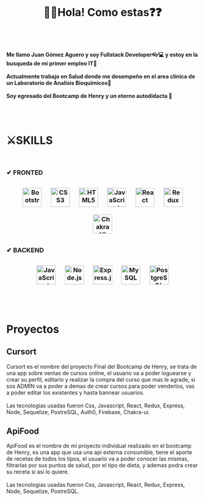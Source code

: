 <h1 align="center"> 🚀🚀Hola! Como estas❓❓ </h1>
<br></br>
<h4>
  Me llamo Juan Gómez Aguero y soy Fullstack Developer👓💻 y estoy en la busqueda de mi primer empleo IT📝<br></br>
  Actualmente trabajo en Salud donde me desempeño en el area clínica de un Laboratorio de Analisis Bioquímicos🔬<br></br>
  Soy egresado del Bootcamp de Henry y un eterno autodidacta 💪
  
</h4>
<br></br>
<h1>
⚔SKILLS <br></br></h1>

<h3>✔ FRONTED <br></br>
<div align="center">  
<a href="https://getbootstrap.com/docs/3.4/javascript/" target="_blank"><img style="margin: 10px" src="https://profilinator.rishav.dev/skills-assets/bootstrap-plain.svg" alt="Bootstrap" height="50" /></a>  
<a href="https://www.w3schools.com/css/" target="_blank"><img style="margin: 10px" src="https://profilinator.rishav.dev/skills-assets/css3-original-wordmark.svg" alt="CSS3" height="50" /></a>  
<a href="https://en.wikipedia.org/wiki/HTML5" target="_blank"><img style="margin: 10px" src="https://profilinator.rishav.dev/skills-assets/html5-original-wordmark.svg" alt="HTML5" height="50" /></a>  
<a href="https://www.javascript.com/" target="_blank"><img style="margin: 10px" src="https://profilinator.rishav.dev/skills-assets/javascript-original.svg" alt="JavaScript" height="50" /></a>  
<a href="https://reactjs.org/" target="_blank"><img style="margin: 10px" src="https://profilinator.rishav.dev/skills-assets/react-original-wordmark.svg" alt="React" height="50" /></a>  
<a href="https://redux.js.org/" target="_blank"><img style="margin: 10px" src="https://profilinator.rishav.dev/skills-assets/redux-original.svg" alt="Redux" height="50" /></a>  
<a href="https://chakra-ui.com/" target="_blank"><img style="margin: 10px" src="https://profilinator.rishav.dev/skills-assets/chakraui.png" alt="Chakra UI" height="50" /></a>  
</div>
</h3>

<h3>✔ BACKEND <br></br>
<div align="center">  
<a href="https://www.javascript.com/" target="_blank"><img style="margin: 10px" src="https://profilinator.rishav.dev/skills-assets/javascript-original.svg" alt="JavaScript" height="50" /></a>  
<a href="https://nodejs.org/" target="_blank"><img style="margin: 10px" src="https://profilinator.rishav.dev/skills-assets/nodejs-original-wordmark.svg" alt="Node.js" height="50" /></a>  
<a href="https://expressjs.com/" target="_blank"><img style="margin: 10px" src="https://profilinator.rishav.dev/skills-assets/express-original-wordmark.svg" alt="Express.js" height="50" /></a>  
<a href="https://www.mysql.com/" target="_blank"><img style="margin: 10px" src="https://profilinator.rishav.dev/skills-assets/mysql-original-wordmark.svg" alt="MySQL" height="50" /></a>  
<a href="https://www.postgresql.org/" target="_blank"><img style="margin: 10px" src="https://profilinator.rishav.dev/skills-assets/postgresql-original-wordmark.svg" alt="PostgreSQL" height="50" /></a>  
</div>
</h3>
<br></br>
<div>
<h1>Proyectos</h1>
<h2>  Cursort</h2>
<p>
Cursort es el nombre del proyecto Final del Bootcamp de Henry, se trata de una app sobre ventas de cursos online, el usuario va a poder loguearse y crear su perfil, editarlo y realizar la compra del curso que mas le agrade, si sos ADMIN va a poder a demas de crear cursos para poder venderlos, vas a poder editar los existentes y hasta bannear usuarios.<br></br>
Las tecnologias usadas fueron Css, Javascript, React, Redux, Express, Node, Sequelize, PostreSQL, Auth0, Firebase, Chakra-ui.

</p>

<h2> ApiFood </h2>
<p>
ApiFood es el nombre de mi proyecto individual realizado en el bootcamp de Henry, es una app que usa una api externa consumible, tiene el aporte de recetas de todos los tipos, el usuario va a poder conocer las mismas, filtrarlas por sus puntos de salud, por el tipo de dieta, y ademas podra crear su receta si asi lo quiere.
<br></br>
Las tecnologias usadas fueron Css, Javascript, React, Redux, Express, Node, Sequelize, PostreSQL.

</p>


</div>

      
